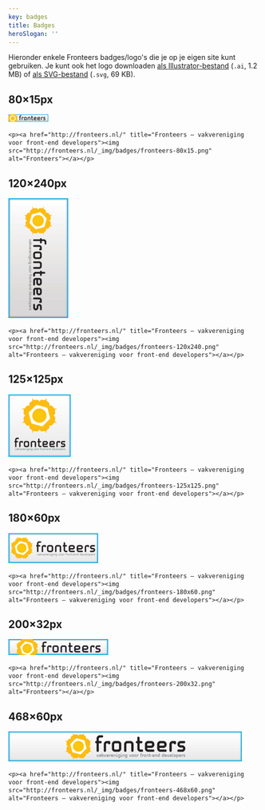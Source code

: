 ```yaml
---
key: badges
title: Badges
heroSlogan: ''
---
```


Hieronder enkele Fronteers badges/logo's die je op je eigen site kunt gebruiken. Je kunt ook het logo downloaden [als Illustrator-bestand](/_downloads/fronteers-logo.ai) (`.ai`, 1.2 MB) of [als SVG-bestand](/_downloads/fronteers-logo.svg) (`.svg`, 69 KB).

## 80×15px

![-](/_img/badges/fronteers-80x15.png)

```
<p><a href="http://fronteers.nl/" title="Fronteers — vakvereniging voor front-end developers"><img src="http://fronteers.nl/_img/badges/fronteers-80x15.png" alt="Fronteers"></a></p>
```

## 120×240px

![-](/_img/badges/fronteers-120x240.png)

```
<p><a href="http://fronteers.nl/" title="Fronteers — vakvereniging voor front-end developers"><img src="http://fronteers.nl/_img/badges/fronteers-120x240.png" alt="Fronteers — vakvereniging voor front-end developers"></a></p>
```

## 125×125px

![-](/_img/badges/fronteers-125x125.png)

```
<p><a href="http://fronteers.nl/" title="Fronteers — vakvereniging voor front-end developers"><img src="http://fronteers.nl/_img/badges/fronteers-125x125.png" alt="Fronteers — vakvereniging voor front-end developers"></a></p>
```

## 180×60px

![-](/_img/badges/fronteers-180x60.png)

```
<p><a href="http://fronteers.nl/" title="Fronteers — vakvereniging voor front-end developers"><img src="http://fronteers.nl/_img/badges/fronteers-180x60.png" alt="Fronteers — vakvereniging voor front-end developers"></a></p>
```

## 200×32px

![-](/_img/badges/fronteers-200x32.png)

```
<p><a href="http://fronteers.nl/" title="Fronteers — vakvereniging voor front-end developers"><img src="http://fronteers.nl/_img/badges/fronteers-200x32.png" alt="Fronteers"></a></p>
```

## 468×60px

![-](/_img/badges/fronteers-468x60.png)

```
<p><a href="http://fronteers.nl/" title="Fronteers — vakvereniging voor front-end developers"><img src="http://fronteers.nl/_img/badges/fronteers-468x60.png" alt="Fronteers — vakvereniging voor front-end developers"></a></p>
```
